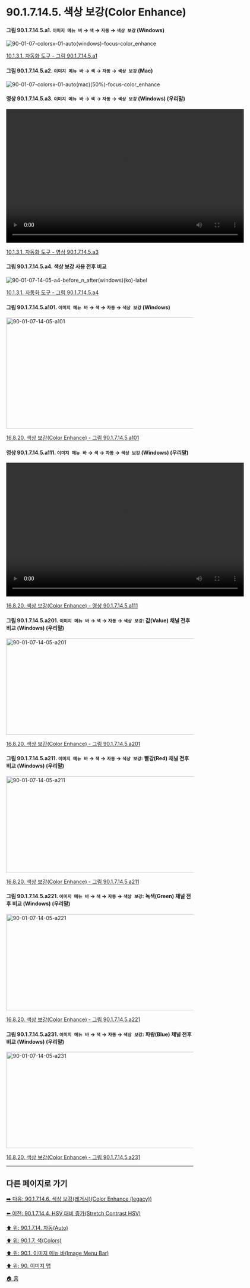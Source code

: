 # 90.1.7.14.5. 색상 보강(Color Enhance)

<a id="90-01-07-14-05-a1"></a>

#### 그림 90.1.7.14.5.a1. `이미지 메뉴 바` → `색` → `자동` → `색상 보강` (Windows)
![90-01-07-colorsx-01-auto(windows)-focus-color_enhance](https://github.com/wonder13662/gimp/assets/15767104/0c44c7c0-f339-4f45-9fed-5d2c1e5d6577)

[10.1.3.1. 자동화 도구 - 그림 90.1.7.14.5.a1](./10-01-03-01-automated_tools.md#90-01-07-14-05-a1)

<a id="90-01-07-14-05-a2"></a>

#### 그림 90.1.7.14.5.a2. `이미지 메뉴 바` → `색` → `자동` → `색상 보강` (Mac)
![90-01-07-colorsx-01-auto(mac)(50%)-focus-color_enhance](https://github.com/wonder13662/gimp/assets/15767104/c6712d0c-7426-4d5a-848e-ae6455e7f8ae)

<a id="90-01-07-14-05-a3"></a>

#### 영상 90.1.7.14.5.a3. `이미지 메뉴 바` → `색` → `자동` → `색상 보강` (Windows) (우리말)
<video controls="controls" width="640" height="360" src="https://github.com/wonder13662/gimp/assets/15767104/995fa1b9-a38b-43c3-bd41-dbb7b056bd1b"></video>

[10.1.3.1. 자동화 도구 - 영상 90.1.7.14.5.a3](./10-01-03-01-automated_tools.md#90-01-07-14-05-a3)

<a id="90-01-07-14-05-a4"></a>

#### 그림 90.1.7.14.5.a4. 색상 보강 사용 전후 비교
![90-01-07-14-05-a4-before_n_after(windows)(ko)-label](https://github.com/wonder13662/gimp/assets/15767104/89c75c04-cf70-4a31-9484-e3487870aff9)

[10.1.3.1. 자동화 도구 - 그림 90.1.7.14.5.a4](./10-01-03-01-automated_tools.md#90-01-07-14-05-a4)

<a id="90-01-07-14-05-a101"></a>

#### 그림 90.1.7.14.5.a101. `이미지 메뉴 바` → `색` → `자동` → `색상 보강` (Windows)
<img width="556" height="299" alt="90-01-07-14-05-a101" src="https://github.com/user-attachments/assets/28528d6c-265c-4f55-b12a-6bf8f0ada855" />

[16.8.20. 색상 보강(Color Enhance) - 그림 90.1.7.14.5.a101](./16-08-20-color-enhance.md#90-01-07-14-05-a101)

<a id="90-01-07-14-05-a111"></a>

#### 영상 90.1.7.14.5.a111. `이미지 메뉴 바` → `색` → `자동` → `색상 보강` (Windows) (우리말)
<video controls="controls" width="640" height="360" src="https://github.com/user-attachments/assets/a14273e6-bf02-4e93-ba27-0b952b08355b"></video>

[16.8.20. 색상 보강(Color Enhance) - 영상 90.1.7.14.5.a111](./16-08-20-color-enhance.md#90-01-07-14-05-a111)

<a id="90-01-07-14-05-a201"></a>

#### 그림 90.1.7.14.5.a201. `이미지 메뉴 바` → `색` → `자동` → `색상 보강`: 값(Value) 채널 전후 비교 (Windows) (우리말)
<img width="760" height="259" alt="90-01-07-14-05-a201" src="https://github.com/user-attachments/assets/5a657caf-4d77-4e99-bd61-ad29f78b6755" />

[16.8.20. 색상 보강(Color Enhance) - 그림 90.1.7.14.5.a201](./16-08-20-color-enhance.md#90-01-07-14-05-a201)

<a id="90-01-07-14-05-a211"></a>

#### 그림 90.1.7.14.5.a211. `이미지 메뉴 바` → `색` → `자동` → `색상 보강`: 빨강(Red) 채널 전후 비교 (Windows) (우리말)
<img width="760" height="259" alt="90-01-07-14-05-a211" src="https://github.com/user-attachments/assets/18c179eb-d279-4f98-80ba-e4c4a23a23c5" />

[16.8.20. 색상 보강(Color Enhance) - 그림 90.1.7.14.5.a211](./16-08-20-color-enhance.md#90-01-07-14-05-a211)

<a id="90-01-07-14-05-a221"></a>

#### 그림 90.1.7.14.5.a221. `이미지 메뉴 바` → `색` → `자동` → `색상 보강`: 녹색(Green) 채널 전후 비교 (Windows) (우리말)
<img width="760" height="259" alt="90-01-07-14-05-a221" src="https://github.com/user-attachments/assets/63f74299-5246-442b-8092-dd43d7242cb9" />

[16.8.20. 색상 보강(Color Enhance) - 그림 90.1.7.14.5.a221](./16-08-20-color-enhance.md#90-01-07-14-05-a221)

<a id="90-01-07-14-05-a231"></a>

#### 그림 90.1.7.14.5.a231. `이미지 메뉴 바` → `색` → `자동` → `색상 보강`: 파랑(Blue) 채널 전후 비교 (Windows) (우리말)
<img width="760" height="259" alt="90-01-07-14-05-a231" src="https://github.com/user-attachments/assets/68566104-4f04-43d4-a753-bf49ea0a1edd" />

[16.8.20. 색상 보강(Color Enhance) - 그림 90.1.7.14.5.a231](./16-08-20-color-enhance.md#90-01-07-14-05-a231)

***

## 다른 페이지로 가기

[➡️ 다음: 90.1.7.14.6. 색상 보강(레거시)(Color Enhance (legacy))](./90-01-07-14-06-color_enhance_legacy.md)

[⬅️ 이전: 90.1.7.14.4. HSV 대비 증가(Stretch Contrast HSV)](./90-01-07-14-04-stretch_contrast_hsv.md)

[⬆️ 위: 90.1.7.14. 자동(Auto)](./90-01-07-14-00-auto.md)

[⬆️ 위: 90.1.7. 색(Colors)](./90-01-07-00-colors.md)

[⬆️ 위: 90.1. 이미지 메뉴 바(Image Menu Bar)](./90-01-00-image-menu-bar.md)

[⬆️ 위: 90. 이미지 맵](./90-00-image-map.md)

[🏠 홈](./00-home.md)
